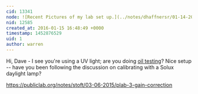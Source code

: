 ```yaml
---
cid: 13341
node: ![Recent Pictures of my lab set up.](../notes/dhaffnersr/01-14-2016/recent-pictures-of-my-lab-set-up)
nid: 12585
created_at: 2016-01-15 16:48:49 +0000
timestamp: 1452876529
uid: 1
author: warren
---
```


Hi, Dave - I see you're using a UV light; are you doing [oil testing](/wiki/oil-testing-kit)? Nice setup -- have you been following the discussion on calibrating with a Solux daylight lamp? 

https://publiclab.org/notes/stoft/03-06-2015/plab-3-gain-correction